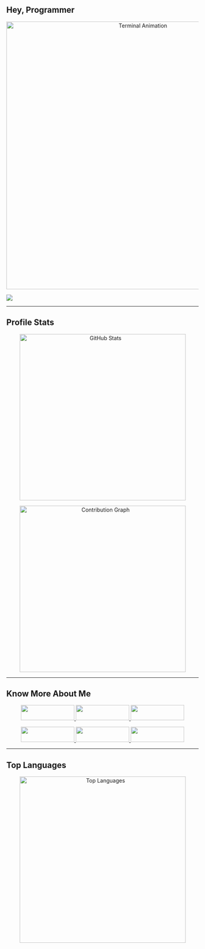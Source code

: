 ## Hey, Programmer
<p align="center">
  <img src="https://user-images.githubusercontent.com/49580304/110318584-81067880-7fc2-11eb-8391-152d308e7f2b.gif" alt="Terminal Animation" width="700"/>
</p>
<p align="left">
  <img src="https://readme-typing-svg.herokuapp.com?font=Fira+Code&size=24&duration=3200&pause=700&color=FF0000&width=600&lines=This+is+the+Hamid+Shah;It's+Not+Just+a+Name+Bro;It's+a+Brand" />
</p>

---


##  Profile Stats

<p align="center">
  <a href="https://github.com/hamidanoo">
    <img src="https://github-readme-stats.vercel.app/api?username=hamidanoo&show_icons=true&theme=radical&custom_title=Hamid%20Shah%20GitHub%20Stats" alt="GitHub Stats" width="435"/>
  </a>
</p>
<p align="center">
  <img src="https://github-readme-activity-graph.cyclic.app/graph?username=hamidanoo&theme=radical" alt="Contribution Graph" width="435"/>
</p>

---


## Know More About Me

<p align="center">
  <a href="https://github.com/hamidanoo">
    <img height="40" width="140" src="https://img.shields.io/badge/GitHub-100000?style=for-the-badge&logo=github&logoColor=white"/>
  </a>
  <a href="https://youtube.com/yourchannel">
    <img height="40" width="140" src="https://img.shields.io/badge/YouTube-FF0000?style=for-the-badge&logo=youtube&logoColor=white"/>
  </a>
  <a href="https://tiktok.com/@hamidanoo_56">
    <img height="40" width="140" src="https://img.shields.io/badge/TikTok-000000?style=for-the-badge&logo=tiktok&logoColor=white"/>
  </a>
</p>

<p align="center">
  <a href="https://instagram.com/yourusername">
    <img height="40" width="140" src="https://img.shields.io/badge/Instagram-E4405F?style=for-the-badge&logo=instagram&logoColor=white"/>
  </a>
  <a href="https://facebook.com/hamidanoo56">
    <img height="40" width="140" src="https://img.shields.io/badge/Facebook-1877F2?style=for-the-badge&logo=facebook&logoColor=white"/>
  </a>
  <a href="https://linkedin.com/in/yourusername">
    <img height="40" width="140" src="https://img.shields.io/badge/LinkedIn-0077B5?style=for-the-badge&logo=linkedin&logoColor=white"/>
  </a>
</p>

---


## Top Languages

<p align="center">
  <img src="https://github-readme-stats.vercel.app/api/top-langs/?username=hamidanoo&layout=compact&theme=radical" alt="Top Languages" width="435"/>
</p>
